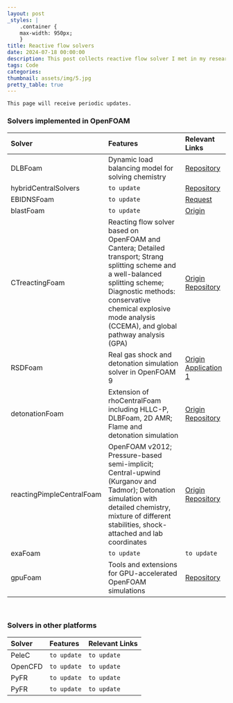 ```yaml
---
layout: post
_styles: |
    .container {
    max-width: 950px; 
    }
title: Reactive flow solvers
date: 2024-07-18 00:00:00
description: This post collects reactive flow solver I met in my research
tags: Code
categories: 
thumbnail: assets/img/5.jpg
pretty_table: true
---
```


`This page will receive periodic updates.`

<h3> Solvers implemented in OpenFOAM </h3>

| Solver | Features | Relevant Links |
| :---------- | :------------ |  :------------ |
|DLBFoam| Dynamic load balancing model for solving chemistry | [Repository](https://github.com/Aalto-CFD/DLBFoam.git) |
|hybridCentralSolvers| `to update` | [Repository](https://github.com/unicfdlab/hybridCentralSolvers.git)|
|EBIDNSFoam| `to update` | [Request](https://vbt.ebi.kit.edu/english/594.php) |
|blastFoam| `to update` | [Origin](https://github.com/synthetik-technologies/blastfoam.git)|
|CTreactingFoam| Reacting flow solver based on OpenFOAM and Cantera; Detailed transport; Strang splitting scheme and a well-balanced splitting scheme; Diagnostic methods: conservative chemical explosive mode analysis (CCEMA), and global pathway analysis (GPA) | [Origin](https://doi.org/10.3390/aerospace9020102) <br> [Repository](https://github.com/UMN-CRFEL/OpenFOAM-Cantera)|
| RSDFoam | Real gas shock and detonation simulation solver in OpenFOAM 9| [Origin](https://linkinghub.elsevier.com/retrieve/pii/S0045793023002372) <br> [Application 1](https://linkinghub.elsevier.com/retrieve/pii/S0010218024000713) |
| detonationFoam | Extension of rhoCentralFoam including HLLC-P, DLBFoam, 2D AMR; Flame and detonation simulation | [Origin](https://doi.org/10.17632/x45zh4nz28.1) <br> [Repository](https://github.com/JieSun-pku/detonationFoam) |
|reactingPimpleCentralFoam | OpenFOAM v2012; Pressure-based semi-implicit; Central-upwind (Kurganov and Tadmor); Detonation simulation with detailed chemistry, mixture of different stabilities, shock-attached and lab coordinates | [Origin](https://doi.org/10.51560/ofj.v4.125) <br> [Repository](https://github.com/Vigneshwaran-Sankar/reactingPimpleCentralFoam-for-detonations) |
|exaFoam| `to update` | `to update` |
|gpuFoam| Tools and extensions for GPU-accelerated OpenFOAM simulations |[Repository](https://github.com/vttresearch/gpuFoam.git)|


<br>
<h3> Solvers in other platforms </h3>

| Solver | Features | Relevant Links |
| :---------- | :------------ |  :------------ |
| PeleC |`to update` |`to update` |
| OpenCFD | `to update`| `to update`|
| PyFR  |`to update` |`to update` |
| PyFR  |`to update` |`to update` |

